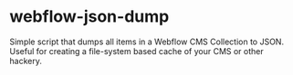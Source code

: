 # webflow-json-dump
Simple script that dumps all items in a Webflow CMS Collection to JSON. Useful for creating a file-system based cache of your CMS or other hackery.
